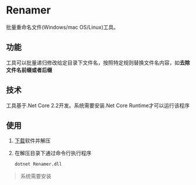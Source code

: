 # Renamer
批量重命名文件(Windows/mac OS/Linux)工具。

## 功能
工具可以批量递归修改给定目录下文件名，按照特定规则替换文件名内容，如**去除文件名前缀或者后缀**

## 技术
工具基于.Net Core 2.2开发。系统需要安装.Net Core Runtime才可以运行该程序

## 使用
1. [下载](https://github.com/colin-chang/renamer/releases/download/1.0/rename-release.zip)软件并解压
2. 在解压目录下通过命令行执行程序

    ```sh
    dotnet Renamer.dll
    ```

> 系统需要安装